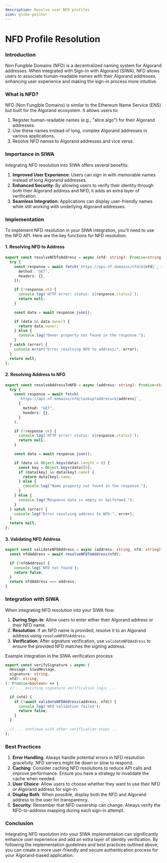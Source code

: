 ```yaml
---
description: Resolve user NFD profiles
icon: globe-pointer
---
```


# NFD Profile Resolution

### Introduction

Non Fungible Domains (NFD) is a decentralized naming system for Algorand addresses. When integrated with Sign-In with Algorand (SIWA), NFD allows users to associate human-readable names with their Algorand addresses, enhancing user experience and making the sign-in process more intuitive.

### What is NFD?

NFD (Non Fungible Domains) is similar to the Ethereum Name Service (ENS) but built for the Algorand ecosystem. It allows users to:

1. Register human-readable names (e.g., "alice.algo") for their Algorand addresses.
2. Use these names instead of long, complex Algorand addresses in various applications.
3. Resolve NFD names to Algorand addresses and vice versa.

### Importance in SIWA

Integrating NFD resolution into SIWA offers several benefits:

1. **Improved User Experience**: Users can sign in with memorable names instead of long Algorand addresses.
2. **Enhanced Security**: By allowing users to verify their identity through both their Algorand address and NFD, it adds an extra layer of verification.
3. **Seamless Integration**: Applications can display user-friendly names while still working with underlying Algorand addresses.

### Implementation

To implement NFD resolution in your SIWA integration, you'll need to use the NFD API. Here are the key functions for NFD resolution:

#### 1. Resolving NFD to Address

```typescript
export const resolveNFDToAddress = async (nfd: string): Promise<string | null> => {
  try {
    const response = await fetch(`https://api.nf.domains/nfd/${nfd}`, {
      method: 'GET',
      headers: {},
    });

    if (!response.ok) {
      console.log(`HTTP error! status: ${response.status}`);
      return null;
    }

    const data = await response.json();

    if (data && data.owner) {
      return data.owner;
    } else {
      console.log("Owner property not found in the response.");
    }
  } catch (error) {
    console.error("Error resolving NFD to address:", error);
  }
  return null;
};
```

#### 2. Resolving Address to NFD

```typescript
export const resolveAddressToNFD = async (address: string): Promise<string | null> => {
  try {
    const response = await fetch(
      `https://api.nf.domains/nfd/lookup?address=${address}`,
      {
        method: "GET",
        headers: {},
      }
    );

    if (!response.ok) {
      console.log(`HTTP error! status: ${response.status}`);
      return null;
    }

    const data = await response.json();

    if (data && Object.keys(data).length > 0) {
      const key = Object.keys(data)[0];
      if (data[key] && data[key].name) {
        return data[key].name;
      } else {
        console.log("Name property not found in the response.");
      }
    } else {
      console.log("Response data is empty or malformed.");
    }
  } catch (error) {
    console.log("Error resolving address to NFD:", error);
  }
  return null;
};
```

#### 3. Validating NFD Address

```typescript
export const validateNFDAddress = async (address: string, nfd: string): Promise<boolean> => {
  const nfdAddress = await resolveNFDToAddress(nfd);

  if (!nfdAddress) {
    console.log('NFD not found');
    return false;
  }
  return nfdAddress === address;
}
```

### Integration with SIWA

When integrating NFD resolution into your SIWA flow:

1. **During Sign-In**: Allow users to enter either their Algorand address or their NFD name.
2. **Resolution**: If an NFD name is provided, resolve it to an Algorand address using `resolveNFDToAddress`.
3. **Verification**: After signature verification, use `validateNFDAddress` to ensure the provided NFD matches the signing address.

Example integration in the SIWA verification process:

```typescript
export const verifySignature = async (
  message: SiwaMessage,
  signature: string,
  nfd?: string,
): Promise<boolean> => {
  // ... existing signature verification logic ...

  if (nfd) {
    if (!await validateNFDAddress(address, nfd)) {
      console.log('NFD validation failed');
      return false;
    }
  }

  // ... continue with other verification steps ...
};
```

### Best Practices

1. **Error Handling**: Always handle potential errors in NFD resolution gracefully. NFD servers might be down or slow to respond.
2. **Caching**: Consider caching NFD resolutions to reduce API calls and improve performance. Ensure you have a strategy to invalidate the cache when needed.
3. **User Choice**: Allow users to choose whether they want to use their NFD or Algorand address for sign-in.
4. **Display Both**: When possible, display both the NFD and Algorand address to the user for transparency.
5. **Security**: Remember that NFD ownership can change. Always verify the NFD-to-address mapping during each sign-in attempt.

### Conclusion

Integrating NFD resolution into your SIWA implementation can significantly enhance user experience and add an extra layer of identity verification. By following the implementation guidelines and best practices outlined above, you can create a more user-friendly and secure authentication process for your Algorand-based application.
